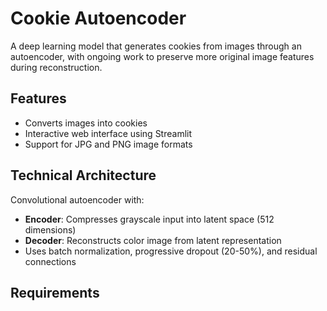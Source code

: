 # Cookie Autoencoder

A deep learning model that generates cookies from images through an autoencoder, with ongoing work to preserve more original image features during reconstruction.

## Features

- Converts images into cookies
- Interactive web interface using Streamlit
- Support for JPG and PNG image formats

## Technical Architecture

Convolutional autoencoder with:
- **Encoder**: Compresses grayscale input into latent space (512 dimensions)
- **Decoder**: Reconstructs color image from latent representation
- Uses batch normalization, progressive dropout (20-50%), and residual connections

## Requirements
